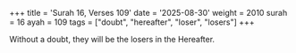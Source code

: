 +++
title = 'Surah 16, Verses 109'
date = '2025-08-30'
weight = 2010
surah = 16
ayah = 109
tags = ["doubt", "hereafter", "loser", "losers"]
+++

Without a doubt, they will be the losers in the Hereafter.